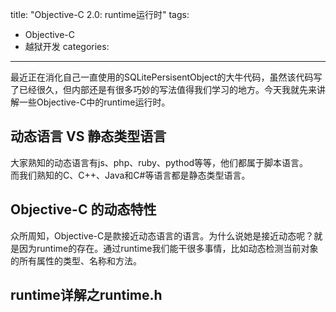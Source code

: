 title: "Objective-C 2.0: runtime运行时"
tags: 
  - Objective-C
  - 越狱开发
categories:
---

最近正在消化自己一直使用的SQLitePersisentObject的大牛代码，虽然该代码写了已经很久，但内部还是有很多巧妙的写法值得我们学习的地方。今天我就先来讲解一些Objective-C中的runtime运行时。
<!--more-->

## 动态语言 VS 静态类型语言
大家熟知的动态语言有js、php、ruby、pythod等等，他们都属于脚本语言。  
而我们熟知的C、C++、Java和C#等语言都是静态类型语言。

## Objective-C 的动态特性
众所周知，Objective-C是款接近动态语言的语言。为什么说她是接近动态呢？就是因为runtime的存在。通过runtime我们能干很多事情，比如动态检测当前对象的所有属性的类型、名称和方法。

## runtime详解之runtime.h

